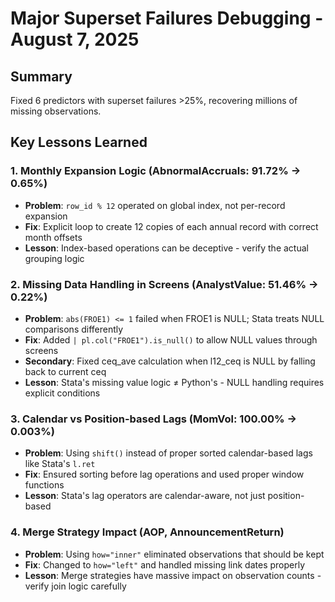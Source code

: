 # Major Superset Failures Debugging - August 7, 2025

## Summary
Fixed 6 predictors with superset failures >25%, recovering millions of missing observations.

## Key Lessons Learned

### 1. Monthly Expansion Logic (AbnormalAccruals: 91.72% → 0.65%)
- **Problem**: `row_id % 12` operated on global index, not per-record expansion
- **Fix**: Explicit loop to create 12 copies of each annual record with correct month offsets
- **Lesson**: Index-based operations can be deceptive - verify the actual grouping logic

### 2. Missing Data Handling in Screens (AnalystValue: 51.46% → 0.22%)  
- **Problem**: `abs(FROE1) <= 1` failed when FROE1 is NULL; Stata treats NULL comparisons differently
- **Fix**: Added `| pl.col("FROE1").is_null()` to allow NULL values through screens
- **Secondary**: Fixed ceq_ave calculation when l12_ceq is NULL by falling back to current ceq
- **Lesson**: Stata's missing value logic ≠ Python's - NULL handling requires explicit conditions

### 3. Calendar vs Position-based Lags (MomVol: 100.00% → 0.003%)
- **Problem**: Using `shift()` instead of proper sorted calendar-based lags like Stata's `l.ret`
- **Fix**: Ensured sorting before lag operations and used proper window functions
- **Lesson**: Stata's lag operators are calendar-aware, not just position-based

### 4. Merge Strategy Impact (AOP, AnnouncementReturn)
- **Problem**: Using `how="inner"` eliminated observations that should be kept
- **Fix**: Changed to `how="left"` and handled missing link dates properly  
- **Lesson**: Merge strategies have massive impact on observation counts - verify join logic carefully